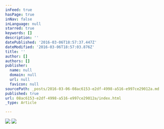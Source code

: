 ```yaml
---
inFeed: true
hasPage: true
inNav: false
inLanguage: null
starred: true
keywords: []
description: ''
datePublished: '2016-03-06T18:57:37.447Z'
dateModified: '2016-03-06T18:57:03.876Z'
title: ''
author: []
authors: []
publisher:
  name: null
  domain: null
  url: null
  favicon: null
sourcePath: _posts/2016-03-06-08ac6153-e2df-4998-a516-e997ce29012a.md
published: true
url: 08ac6153-e2df-4998-a516-e997ce29012a/index.html
_type: Article

---
```

![](https://the-grid-user-content.s3-us-west-2.amazonaws.com/f819ebb0-d607-464a-8e27-059888c7e8e9.jpg)
![](https://the-grid-user-content.s3-us-west-2.amazonaws.com/2787db93-2f48-4304-91cf-8a1e6aaae3c2.jpg)